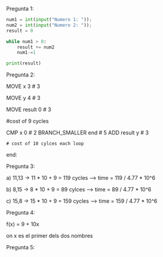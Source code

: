 Pregunta 1:

```python
num1 = int(input("Numero 1: "));
num2 = int(input("Numero 2: "));
result = 0

while num1 > 0:
    result += num2
    num1-=1

print(result)
```
Pregunta 2:

MOVE x 3 # 3

MOVE y 4 # 3

MOVE result 0 # 3

#cost of 9 cycles

CMP x 0 # 2
BRANCH_SMALLER end # 5
    ADD result y # 3
    
    # cost of 10 cylces each loop
end:

Pregunta 3:

a) 11,13  -> 11 * 10 + 9 = 119 cycles   --> time = 119 / 4.77 * 10^6

b) 8,15 -> 8 * 10 + 9 = 89 cylces   --> time = 89 / 4.77 * 10^6

c) 15,8 -> 15 * 10 + 9 = 159 cycles   --> time = 159 / 4.77 * 10^6

Pregunta 4:

f(x) = 9 + 10x

on x es el primer dels dos nombres

Pregunta 5:
